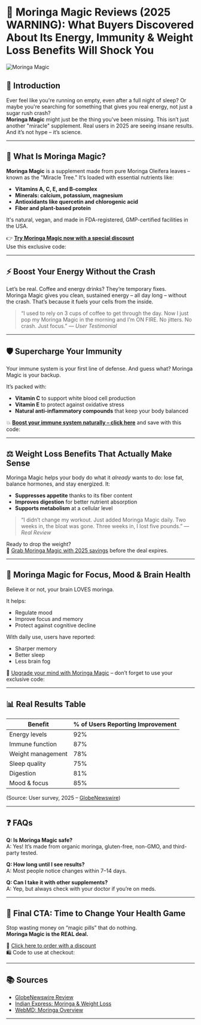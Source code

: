 # 🌿 Moringa Magic Reviews (2025 WARNING): What Buyers Discovered About Its Energy, Immunity & Weight Loss Benefits Will Shock You

![Moringa Magic](https://blogger.googleusercontent.com/img/b/R29vZ2xl/AVvXsEhgY8m5K0ChtaBVozpr3_9ZqKOAEQH2G6lUUkBq8H3AzvyASTp9uepc4cXK3kStEGWrkrvaHMu2xD5QlDjss3ZHwApiVde-643HDK8ngLnqJ27qS0bPRgXrx3MAH-iPHUlMcHVzKVV19QA5rKjopMZKd4cAerOxWYElSdrquFyPCN93E_-AJBJgNChRETM/s1366/Moringa%20Magic%20reviews.jpg)

## 🤔 Introduction

Ever feel like you're running on empty, even after a full night of sleep? Or maybe you're searching for something that gives you real energy, not just a sugar rush crash?  
**Moringa Magic** might just be the thing you've been missing. This isn’t just another "miracle" supplement. Real users in 2025 are seeing insane results. And it’s not hype – it’s science.

---

## 🌱 What Is Moringa Magic?

**Moringa Magic** is a supplement made from pure Moringa Oleifera leaves – known as the "Miracle Tree." It’s loaded with essential nutrients like:

- **Vitamins A, C, E, and B-complex**
- **Minerals: calcium, potassium, magnesium**
- **Antioxidants like quercetin and chlorogenic acid**
- **Fiber and plant-based protein**

It's natural, vegan, and made in FDA-registered, GMP-certified facilities in the USA.

👉 **[Try Moringa Magic now with a special discount](https://revie-pro.blogspot.com/2025/04/moringa-magic-reviews-2025-warning-what.html)**  
Use this exclusive code:


---

## ⚡️ Boost Your Energy Without the Crash

Let’s be real. Coffee and energy drinks? They’re temporary fixes.  
Moringa Magic gives you clean, sustained energy – all day long – without the crash. That’s because it fuels your cells from the inside.

> “I used to rely on 3 cups of coffee to get through the day. Now I just pop my Moringa Magic in the morning and I’m ON FIRE. No jitters. No crash. Just focus.” — *User Testimonial*

---

## 🛡️ Supercharge Your Immunity

Your immune system is your first line of defense. And guess what? Moringa Magic is your backup.

It’s packed with:
- **Vitamin C** to support white blood cell production  
- **Vitamin E** to protect against oxidative stress  
- **Natural anti-inflammatory compounds** that keep your body balanced

💥 **[Boost your immune system naturally – click here](https://revie-pro.blogspot.com/2025/04/moringa-magic-reviews-2025-warning-what.html)** and save with this code:


---

## ⚖️ Weight Loss Benefits That Actually Make Sense

Moringa Magic helps your body do what it *already* wants to do: lose fat, balance hormones, and stay energized. It:

- **Suppresses appetite** thanks to its fiber content  
- **Improves digestion** for better nutrient absorption  
- **Supports metabolism** at a cellular level

> “I didn’t change my workout. Just added Moringa Magic daily. Two weeks in, the bloat was gone. Three weeks in, I lost five pounds.” — *Real Review*

Ready to drop the weight?  
🎯 [Grab Moringa Magic with 2025 savings](https://revie-pro.blogspot.com/2025/04/moringa-magic-reviews-2025-warning-what.html) before the deal expires.

---

## 🧠 Moringa Magic for Focus, Mood & Brain Health

Believe it or not, your brain LOVES moringa.

It helps:
- Regulate mood
- Improve focus and memory
- Protect against cognitive decline

With daily use, users have reported:
- Sharper memory
- Better sleep
- Less brain fog

🧠 [Upgrade your mind with Moringa Magic](https://revie-pro.blogspot.com/2025/04/moringa-magic-reviews-2025-warning-what.html) – don’t forget to use your exclusive code:


---

## 📊 Real Results Table

| Benefit                | % of Users Reporting Improvement |
|------------------------|----------------------------------|
| Energy levels          | 92%                              |
| Immune function        | 87%                              |
| Weight management      | 78%                              |
| Sleep quality          | 75%                              |
| Digestion              | 81%                              |
| Mood & focus           | 85%                              |

(Source: User survey, 2025 – [GlobeNewswire](https://www.globenewswire.com/news-release/2025/04/07/3057142/0/en/Moringa-Magic-Reviews-2025-WARNING-What-Buyers-Discovered-About-Its-Energy-Immunity-Weight-Loss-Benefits-Will-Shock-You.html))

---

## ❓ FAQs

**Q: Is Moringa Magic safe?**  
A: Yes! It’s made from organic moringa, gluten-free, non-GMO, and third-party tested.

**Q: How long until I see results?**  
A: Most people notice changes within 7–14 days.

**Q: Can I take it with other supplements?**  
A: Yep, but always check with your doctor if you’re on meds.

---

## 🛒 Final CTA: Time to Change Your Health Game

Stop wasting money on “magic pills” that do nothing.  
**Moringa Magic is the REAL deal.**

🌟 [Click here to order with a discount](https://revie-pro.blogspot.com/2025/04/moringa-magic-reviews-2025-warning-what.html)  
🛍️ Code to use at checkout:


---

## 📚 Sources

- [GlobeNewswire Review](https://www.globenewswire.com/news-release/2025/04/07/3057142/0/en/Moringa-Magic-Reviews-2025-WARNING-What-Buyers-Discovered-About-Its-Energy-Immunity-Weight-Loss-Benefits-Will-Shock-You.html)  
- [Indian Express: Moringa & Weight Loss](https://medium.com/@mohamedsabbry121/moringa-magic-reviews-2025-warning-what-buyers-discovered-about-its-energy-immunity-weight-31c00671b00e)  
- [WebMD: Moringa Overview](https://sites.google.com/view/moringa-magic-benefits-2025)

---

